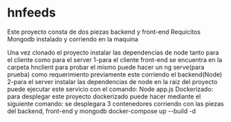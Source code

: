 # hnfeeds

Este proyecto consta de dos piezas backend y front-end
Requicitos
Mongodb instalado y corriendo en la maquina

Una vez clonado el proyecto instalar las dependencias de node tanto para el cliente como para el server
1-para el cliente front-end se encuentra en la carpeta hnclient
  para probar el mismo puede hacer un ng serve(para prueba) como requerimiento previamente este corriendo el backend(Node)
2-para el server instalar las dependencias de node en la raiz del proyecto
  puede ejecutar este servicio con el comando:
  Node app.js 
Dockerizado:
 para desplegar este proyecto dockerizado puede hacer mediante el siguiente comando:
 se desplegara 3 contenedores corriendo con las piezas del backend, front-end y mongodb
 docker-compose up --build -d